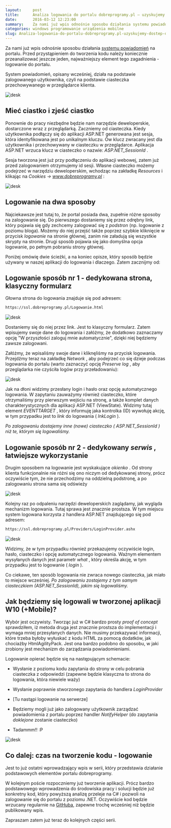 ```yaml
---
layout:     post
title:      Analiza logowania do portalu dobreprogramy.pl — uzyskujemy dostęp do zasobów użytkownika
date:       2016-03-12 12:23:00
summary:    Za nami już wpis odnośnie sposobu działania systemu powiadomień na portalu. Przed przystąpieniem do tworzenia kodu należy koniecznie przeanalizować jeszcze jeden, najważniejszy element tego zagadnienia - logowanie do portalu.System powiadomień, opisany wcześniej, działa na podstawie zalogowanego użytkownika, czyli na podstawie ciasteczka przechowywanego w przeglądarce klienta. Mieć ciastko i zjeść...
categories: windows programowanie urządzenia mobilne
slug: Analiza-logowania-do-portalu-dobreprogramy.pl-uzyskujemy-dostep-do-zasobow-uzytkownika,71265.html
---
```




Za nami już wpis odnośnie sposobu działania [systemu powiadomień](http://www.dobreprogramy.pl/djfoxer/Analizujemy-kod-portalu-dobreprogramy.pl-czyli-jak-dziala-system-powiadomien,71145.html) na portalu. Przed przystąpieniem do tworzenia kodu należy koniecznie przeanalizować jeszcze jeden, najważniejszy element tego zagadnienia - logowanie do portalu.

System powiadomień, opisany wcześniej, działa na podstawie zalogowanego użytkownika, czyli na podstawie ciasteczka przechowywanego w przeglądarce klienta. 


![desk](https://raw.githubusercontent.com/djfoxer/djfoxer.github.io/master/_img/2016-3-12-_54_/g_-_608x405_-_-_71265x20160312114936_0.png)







## Mieć ciastko i zjeść ciastko


Ponownie do pracy niezbędne będzie nam narzędzie deweloperskie, dostarczone wraz z przeglądarką. Zaczniemy od ciasteczka. Kiedy użytkownika podłączy się do aplikacji ASP.NET generowana jest sesja, która identyfikowana jest po unikalnym kluczu. Ów klucz zwracany jest dla użytkownika i przechowywany w ciasteczku w przeglądarce. Aplikacja ASP.NET wrzuca klucz w ciasteczko o nazwie:  *ASP.NET_SessionId* . 

Sesja tworzona jest już przy podłączeniu do aplikacji webowej, zatem już przed zalogowaniem otrzymujemy id sesji. Własne ciasteczko możemy podejrzeć w narzędziu deweloperskim, wchodząc na zakładkę  *Resources*  i klikając na  *Cookies -> www.dobreprogramy.pl* :


![desk](https://raw.githubusercontent.com/djfoxer/djfoxer.github.io/master/_img/2016-3-12-_54_/g_-_608x405_-_-_71265x20160310191930_0.PNG)



## Logowanie na dwa sposoby


Najciekawsze jest tutaj to, że portal posiada dwa, zupełnie różne sposoby na zalogowanie się. Do pierwszego dostaniemy się przez odrębny link, który pojawia się gdy zechcemy zalogować się z  *podstron*  (np. logowanie z poziomu bloga). Możemy do niej przejść także poprzez szybkie kliknięcie w przycisk  *logowanie*  na stronie głównej, zanim nie załadują się wszystkie skrypty na stronie. Drugi sposób pojawia się jako domyślna opcja logowanie, po pełnym pobraniu strony głównej.

Poniżej omówię dwie ścieżki, a na koniec opisze, który sposób będzie używany w naszej aplikacji do logowania i dlaczego. Zatem zacznijmy od:



## Logowanie sposób nr 1 - dedykowana strona, klasyczny formularz


Głowna strona do logowania znajduje się pod adresem:


```html
https://ssl.dobreprogramy.pl/Logowanie.html
```



![desk](https://raw.githubusercontent.com/djfoxer/djfoxer.github.io/master/_img/2016-3-12-_54_/g_-_608x405_-_-_71265x20160310182056_0.PNG)


Dostaniemy się do niej  przez link. Jest to klasyczny formularz. Zatem wpisujemy swoje dane do logowania i załóżmy, że  dodatkowo zaznaczamy opcję "W przyszłości zaloguj mnie automatycznie", dzięki niej będziemy zawsze zalogowani.

Załóżmy, że wpisaliśmy swoje dane i kliknęliśmy na przycisk logowania. Przejdźmy teraz na zakładkę  *Network* , aby podejrzeć co się dzieje podczas logowania do portalu (warto zaznaczyć opcję  *Preserve log* , aby przeglądarka nie czyściła logów przy przeładowaniu):


![desk](https://raw.githubusercontent.com/djfoxer/djfoxer.github.io/master/_img/2016-3-12-_54_/g_-_608x405_-_-_71265x20160311172648_0.png)


Jak na dłoni widzimy przesłany login i hasło oraz opcję automatycznego logowania. W zapytaniu zauważymy również ciasteczko, które otrzymaliśmy przy pierwszym wejściu na stronę, a także komplet danych charakterystycznych dla aplikacji ASP.NET (ViewState). Widzimy tutaj element  *EVENTTARGET* , który informuję jaka kontrolka (ID) wywołuję akcję, w tym przypadku jest to  *link*  do logowania ( *lnkLogin* ).

 *Po zalogowaniu dostajemy inne (nowe) ciasteczko ( *ASP.NET_SessionId* ) niż te, którym się logowaliśmy.*  


## Logowanie sposób nr 2 - dedykowany  *serwis* , łatwiejsze wykorzystanie


Drugim sposobem na logowanie jest wyskakujące  *okienko* . Od strony klienta funkcjonalnie nie różni się ono niczym od dedykowanej strony, prócz oczywiście tym, że nie przechodzimy na oddzielną podstronę, a po zalogowaniu strona sama się odświeży 


![desk](https://raw.githubusercontent.com/djfoxer/djfoxer.github.io/master/_img/2016-3-12-_54_/g_-_608x405_-_-_71265x20160311180643_1.PNG)


Kolejny raz po odpaleniu narzędzi deweloperskich zaglądamy, jak wygląda mechanizm logowania. Tutaj sprawa jest znacznie prostsza. W tym miejscu system logowana korzysta z handlera ASP.NET znajdującego się pod adresem:


```html
https://ssl.dobreprogramy.pl/Providers/LoginProvider.ashx
```



![desk](https://raw.githubusercontent.com/djfoxer/djfoxer.github.io/master/_img/2016-3-12-_54_/g_-_608x405_-_-_71265x20160311180700_0.png)


Widzimy, że w tym przypadku również przekazujemy oczywiście login, hasło, ciasteczko i opcję automatycznego logowania. Ważnym elementem wysyłanych danych jest parametr  *what* , który określa akcję, w tym przypadku jest to logowanie ( *login* ).

Co ciekawe, ten sposób logowania nie zwraca nowego ciasteczka, jak miało to miejsce  wcześniej.  *Po zalogowaniu zostajemy z tym samym ciasteczkiem (ASP.NET_SessionId), jakim się logowaliśmy.* 



## Jak będziemy się logowali w tworzonej aplikacji W10 (+Mobile)?


Wybór jest oczywisty. Tworząc już w C# bardzo prosty  *proof of concept*  sprawdziłem, iż metoda druga jest znacznie prostsza do implementacji i wymaga mniej przesyłanych danych. Nie musimy przekazywać informacji, które trzeba byłoby wyłuskać z kodu HTML za pomocą dodatków, jak chociażby  HtmlAgilityPack. Jest ona bardzo podobno do sposobu, w jaki zrobiony jest mechanizm do zarządzania powiadomieniami. 

Logowanie opierać będzie się na następującym schemacie:


  * Wysłanie z poziomu kodu zapytania do strony w celu pobrania ciasteczka z odpowiedzi (zapewne będzie klasyczna to strona do logowania, która niewiele waży) 


  * Wysłanie poprawnie stworzonego zapytania do handlera  *LoginProvider*    


  * [Tu nastąpi logowanie na serwerze]


  * Będziemy mogli już jako zalogowany użytkownik zarządzać powiadomienia z portalu poprzez handler   *NotifyHelper*  (do zapytania  *doklejone*  zostanie ciasteczko)


  * Tadammm!! :P




![desk](https://raw.githubusercontent.com/djfoxer/djfoxer.github.io/master/_img/2016-3-12-_54_/g_-_608x405_-_-_71265x20160312112733_0.png)



## Co dalej: czas na tworzenie kodu - logowanie

Jest to już ostatni wprowadzający wpis w serii, który przedstawia działanie podstawowych elementów portalu dobreprogramy. 

W kolejnym poście rozpoczniemy już tworzenie aplikacji. Prócz bardzo podstawowego wprowadzenia do środowiska pracy i solucji będzie już konkretny kod, który powyższą analizę przeleje na C# i pozwoli na zalogowanie się do portalu z poziomu .NET. Oczywiście kod będzie wrzucany regularnie na [GitHuba](https://github.com/djfoxer/dp.notification), zapewne trochę wcześniej niż będzie publikowany wpis.

Zapraszam zatem już teraz do kolejnych części serii.
